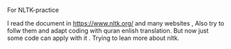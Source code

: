 For NLTK-practice

I read the document in https://www.nltk.org/ and many websites , Also try to follw them and adapt coding with quran enlish translation. But now just some code can apply with it . Trying to lean more about nltk. 

